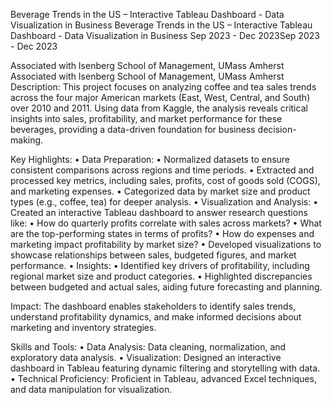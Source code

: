 
Beverage Trends in the US – Interactive Tableau Dashboard - Data Visualization in Business
Beverage Trends in the US – Interactive Tableau Dashboard - Data Visualization in Business
Sep 2023 - Dec 2023Sep 2023 - Dec 2023

Associated with Isenberg School of Management, UMass Amherst
Associated with Isenberg School of Management, UMass Amherst
Description:
This project focuses on analyzing coffee and tea sales trends across the four major American markets (East, West, Central, and South) over 2010 and 2011. Using data from Kaggle, the analysis reveals critical insights into sales, profitability, and market performance for these beverages, providing a data-driven foundation for business decision-making.

Key Highlights:
 • Data Preparation:
 • Normalized datasets to ensure consistent comparisons across regions and time periods.
 • Extracted and processed key metrics, including sales, profits, cost of goods sold (COGS), and marketing expenses.
 • Categorized data by market size and product types (e.g., coffee, tea) for deeper analysis.
 • Visualization and Analysis:
 • Created an interactive Tableau dashboard to answer research questions like:
 • How do quarterly profits correlate with sales across markets?
 • What are the top-performing states in terms of profits?
 • How do expenses and marketing impact profitability by market size?
 • Developed visualizations to showcase relationships between sales, budgeted figures, and market performance.
 • Insights:
 • Identified key drivers of profitability, including regional market size and product categories.
 • Highlighted discrepancies between budgeted and actual sales, aiding future forecasting and planning.


Impact:
The dashboard enables stakeholders to identify sales trends, understand profitability dynamics, and make informed decisions about marketing and inventory strategies.


Skills and Tools:
	•	Data Analysis: Data cleaning, normalization, and exploratory data analysis.
	•	Visualization: Designed an interactive dashboard in Tableau featuring dynamic filtering and storytelling with data.
	•	Technical Proficiency: Proficient in Tableau, advanced Excel techniques, and data manipulation for visualization.
